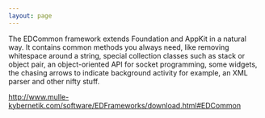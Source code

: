 ```yaml
---
layout: page
---
```


The EDCommon framework extends Foundation and AppKit in a natural way. It contains common methods you always need, like removing whitespace around a string, special collection classes such as stack or object pair, an object-oriented API for socket programming, some widgets, the chasing arrows to indicate background activity for example, an XML parser and other nifty stuff.

http://www.mulle-kybernetik.com/software/EDFrameworks/download.html#EDCommon
